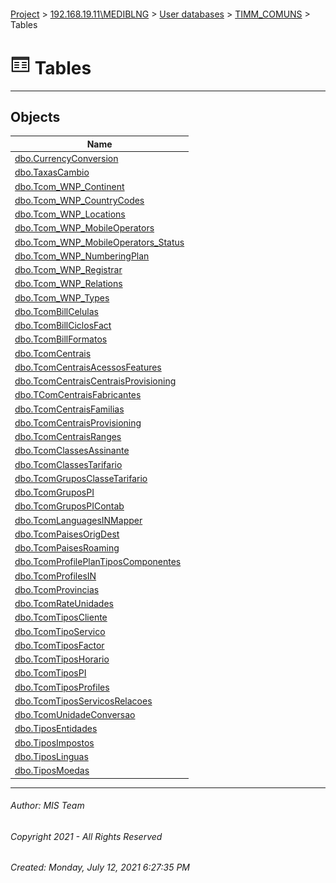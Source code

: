 #### 

[Project](../../../../index.md) > [192.168.19.11\\MEDIBLNG](../../../index.md) > [User databases](../../index.md) > [TIMM_COMUNS](../index.md) > Tables

# ![Tables](../../../../Images/Table32.png) Tables

---

## <a name="#objects"></a>Objects

| Name |
|---|
| [dbo.CurrencyConversion](CurrencyConversion.md) |
| [dbo.TaxasCambio](TaxasCambio.md) |
| [dbo.Tcom_WNP_Continent](Tcom_WNP_Continent.md) |
| [dbo.Tcom_WNP_CountryCodes](Tcom_WNP_CountryCodes.md) |
| [dbo.Tcom_WNP_Locations](Tcom_WNP_Locations.md) |
| [dbo.Tcom_WNP_MobileOperators](Tcom_WNP_MobileOperators.md) |
| [dbo.Tcom_WNP_MobileOperators_Status](Tcom_WNP_MobileOperators_Status.md) |
| [dbo.Tcom_WNP_NumberingPlan](Tcom_WNP_NumberingPlan.md) |
| [dbo.Tcom_WNP_Registrar](Tcom_WNP_Registrar.md) |
| [dbo.Tcom_WNP_Relations](Tcom_WNP_Relations.md) |
| [dbo.Tcom_WNP_Types](Tcom_WNP_Types.md) |
| [dbo.TcomBillCelulas](TcomBillCelulas.md) |
| [dbo.TcomBillCiclosFact](TcomBillCiclosFact.md) |
| [dbo.TcomBillFormatos](TcomBillFormatos.md) |
| [dbo.TcomCentrais](TcomCentrais.md) |
| [dbo.TcomCentraisAcessosFeatures](TcomCentraisAcessosFeatures.md) |
| [dbo.TcomCentraisCentraisProvisioning](TcomCentraisCentraisProvisioning.md) |
| [dbo.TComCentraisFabricantes](TComCentraisFabricantes.md) |
| [dbo.TcomCentraisFamilias](TcomCentraisFamilias.md) |
| [dbo.TcomCentraisProvisioning](TcomCentraisProvisioning.md) |
| [dbo.TcomCentraisRanges](TcomCentraisRanges.md) |
| [dbo.TcomClassesAssinante](TcomClassesAssinante.md) |
| [dbo.TcomClassesTarifario](TcomClassesTarifario.md) |
| [dbo.TcomGruposClasseTarifario](TcomGruposClasseTarifario.md) |
| [dbo.TcomGruposPI](TcomGruposPI.md) |
| [dbo.TcomGruposPIContab](TcomGruposPIContab.md) |
| [dbo.TcomLanguagesINMapper](TcomLanguagesINMapper.md) |
| [dbo.TcomPaisesOrigDest](TcomPaisesOrigDest.md) |
| [dbo.TcomPaisesRoaming](TcomPaisesRoaming.md) |
| [dbo.TcomProfilePlanTiposComponentes](TcomProfilePlanTiposComponentes.md) |
| [dbo.TcomProfilesIN](TcomProfilesIN.md) |
| [dbo.TcomProvincias](TcomProvincias.md) |
| [dbo.TcomRateUnidades](TcomRateUnidades.md) |
| [dbo.TcomTiposCliente](TcomTiposCliente.md) |
| [dbo.TcomTipoServico](TcomTipoServico.md) |
| [dbo.TcomTiposFactor](TcomTiposFactor.md) |
| [dbo.TcomTiposHorario](TcomTiposHorario.md) |
| [dbo.TcomTiposPI](TcomTiposPI.md) |
| [dbo.TcomTiposProfiles](TcomTiposProfiles.md) |
| [dbo.TcomTiposServicosRelacoes](TcomTiposServicosRelacoes.md) |
| [dbo.TcomUnidadeConversao](TcomUnidadeConversao.md) |
| [dbo.TiposEntidades](TiposEntidades.md) |
| [dbo.TiposImpostos](TiposImpostos.md) |
| [dbo.TiposLinguas](TiposLinguas.md) |
| [dbo.TiposMoedas](TiposMoedas.md) |


---

###### Author:  MIS Team

###### Copyright 2021 - All Rights Reserved

###### Created: Monday, July 12, 2021 6:27:35 PM

